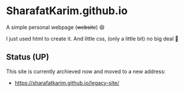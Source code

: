 # SharafatKarim.github.io
A simple personal webpage (~~website~~) :smile:

I just used html to create it. And little css, (only a little bit)
no big deal :punch:

## Status (UP)
This site is currently archieved now and moved to a new address:
- <https://sharafatkarim.github.io/legacy-site/>
